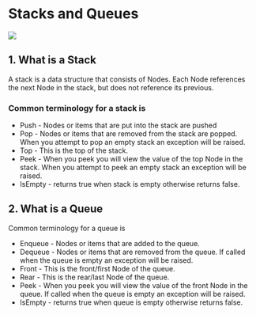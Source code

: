 # Stacks and Queues
![](https://lh3.googleusercontent.com/proxy/ED0VwNtRTeAvno0YyFvUrTxtn-j_GtHviwfc5MIP93aQmv_RZ1EMXu4E3yLrFPgs5QnrngRf1Z1ApChHpuORjLHnGDTJ6vD-h8fK7T30LkDeIbXGJw)
## 1. What is a Stack
A stack is a data structure that consists of Nodes. Each Node references the next Node in the stack, but does not reference its previous.

### Common terminology for a stack is

- Push - Nodes or items that are put into the stack are pushed
- Pop - Nodes or items that are removed from the stack are popped. When you attempt to pop an empty stack an exception will be raised.
- Top - This is the top of the stack.
- Peek - When you peek you will view the value of the top Node in the stack. When you attempt to peek an empty stack an exception will be raised.
- IsEmpty - returns true when stack is empty otherwise returns false.

## 2. What is a Queue
Common terminology for a queue is

- Enqueue - Nodes or items that are added to the queue.
- Dequeue - Nodes or items that are removed from the queue. If called when the queue is empty an exception will be raised.
- Front - This is the front/first Node of the queue.
- Rear - This is the rear/last Node of the queue.
- Peek - When you peek you will view the value of the front Node in the queue. If called when the queue is empty an exception will be raised.
- IsEmpty - returns true when queue is empty otherwise returns false.